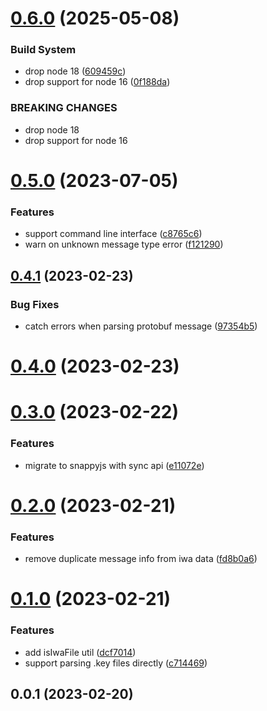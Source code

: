 # [0.6.0](https://github.com/meteorlxy/keynote-parser/compare/v0.5.0...v0.6.0) (2025-05-08)

### Build System

- drop node 18 ([609459c](https://github.com/meteorlxy/keynote-parser/commit/609459c4a9705e1eea6c6e009f730178da15af90))
- drop support for node 16 ([0f188da](https://github.com/meteorlxy/keynote-parser/commit/0f188daceeb5a5b05c4cd7f2ee93d3b82e3b8ec3))

### BREAKING CHANGES

- drop node 18
- drop support for node 16

# [0.5.0](https://github.com/meteorlxy/keynote-parser/compare/v0.4.1...v0.5.0) (2023-07-05)

### Features

- support command line interface ([c8765c6](https://github.com/meteorlxy/keynote-parser/commit/c8765c6d40776b6ec18338c4e7ca823e816cee2d))
- warn on unknown message type error ([f121290](https://github.com/meteorlxy/keynote-parser/commit/f121290737b74d2eada490031590378dee2a6217))

## [0.4.1](https://github.com/meteorlxy/keynote-parser/compare/v0.4.0...v0.4.1) (2023-02-23)

### Bug Fixes

- catch errors when parsing protobuf message ([97354b5](https://github.com/meteorlxy/keynote-parser/commit/97354b52112c8af38d609970f114cde61a41f413))

# [0.4.0](https://github.com/meteorlxy/keynote-parser/compare/v0.3.0...v0.4.0) (2023-02-23)

# [0.3.0](https://github.com/meteorlxy/keynote-parser/compare/v0.2.0...v0.3.0) (2023-02-22)

### Features

- migrate to snappyjs with sync api ([e11072e](https://github.com/meteorlxy/keynote-parser/commit/e11072ebf2e7bb045eb00ca1768c249a5ee2efcb))

# [0.2.0](https://github.com/meteorlxy/keynote-parser/compare/v0.1.0...v0.2.0) (2023-02-21)

### Features

- remove duplicate message info from iwa data ([fd8b0a6](https://github.com/meteorlxy/keynote-parser/commit/fd8b0a6b02d59dccd79a09401fdd421a444c2868))

# [0.1.0](https://github.com/meteorlxy/keynote-parser/compare/v0.0.1...v0.1.0) (2023-02-21)

### Features

- add isIwaFile util ([dcf7014](https://github.com/meteorlxy/keynote-parser/commit/dcf70142b71c37a315be1efe9d6162b9c702d41d))
- support parsing .key files directly ([c714469](https://github.com/meteorlxy/keynote-parser/commit/c7144693bce5c1f21209dd593233644fdecf6012))

## 0.0.1 (2023-02-20)
